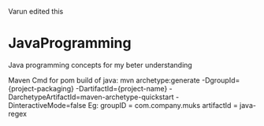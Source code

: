 Varun edited this
# JavaProgramming
Java programming concepts for my beter understanding


Maven Cmd for pom build of java:
mvn archetype:generate -DgroupId={project-packaging} -DartifactId={project-name} -DarchetypeArtifactId=maven-archetype-quickstart -DinteractiveMode=false
Eg:
    groupID = com.company.muks
    artifactId = java-regex
